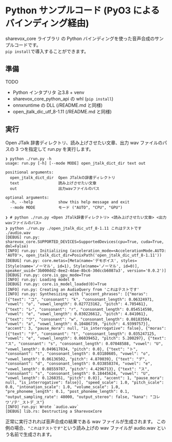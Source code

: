 # Python サンプルコード (PyO3 によるバインディング経由)

sharevox_core ライブラリ の Python バインディングを使った音声合成のサンプルコードです。  
`pip install`で導入することができます。

## 準備

TODO

- Python インタプリタ ≧3.8 + venv
- sharevox_core_python_api の whl (`pip install`)
- onnxruntime の DLL (/README.md と同様)
- open_jtalk_dic_utf_8-1.11 (/README.md と同様)

## 実行

Open JTalk 辞書ディレクトリ、読み上げさせたい文章、出力 wav ファイルのパスの 3 つを指定して run.py を実行します。

```console
❯ python ./run.py -h
usage: run.py [-h] [--mode MODE] open_jtalk_dict_dir text out

positional arguments:
  open_jtalk_dict_dir  Open JTalkの辞書ディレクトリ
  text                 読み上げさせたい文章
  out                  出力wavファイルのパス

optional arguments:
  -h, --help           show this help message and exit
  --mode MODE          モード ("AUTO", "CPU", "GPU")
```

```console
❯ # python ./run.py <Open JTalk辞書ディレクトリ> <読み上げさせたい文章> <出力wavファイルのパス>
❯ python ./run.py ./open_jtalk_dic_utf_8-1.11 これはテストです ./audio.wav
[DEBUG] run.py: sharevox_core.SUPPORTED_DEVICES=SupportedDevices(cpu=True, cuda=True, dml=False)
[INFO] run.py: Initializing (acceleration_mode=<AccelerationMode.AUTO: 'AUTO'>, open_jtalk_dict_dir=PosixPath('open_jtalk_dic_utf_8-1.11'))
[DEBUG] run.py: core.metas=[Meta(name='デモボイス', styles=[Style(name='ノーマル', id=1), Style(name='ノーマル', id=0)], speaker_uuid='3b000dd2-8ee2-4dae-8bc6-30dccb6087a3', version='0.0.2')]
[DEBUG] run.py: core.is_gpu_mode=True
[INFO] run.py: Loading model 0
[DEBUG] run.py: core.is_model_loaded(0)=True
[INFO] run.py: Creating an AudioQuery from 'これはテストです'
[INFO] run.py: Synthesizing with {"accent_phrases": [{"moras": [{"text": "コ", "consonant": "k", "consonant_length": 0.06324971, "vowel": "o", "vowel_length": 0.027723162, "pitch": 4.705461}, {"text": "レ", "consonant": "r", "consonant_length": 0.054514598, "vowel": "e", "vowel_length": 0.030226612, "pitch": 4.841061}, {"text": "ワ", "consonant": "w", "consonant_length": 0.08183504, "vowel": "a", "vowel_length": 0.10486739, "pitch": 4.9399757}], "accent": 3, "pause_mora": null, "is_interrogative": false}, {"moras": [{"text": "テ", "consonant": "t", "consonant_length": 0.035247125, "vowel": "e", "vowel_length": 0.06039452, "pitch": 5.200297}, {"text": "ス", "consonant": "s", "consonant_length": 0.07048588, "vowel": "U", "vowel_length": 0.049617834, "pitch": 0.0}, {"text": "ト", "consonant": "t", "consonant_length": 0.03180605, "vowel": "o", "vowel_length": 0.06136502, "pitch": 4.870039}, {"text": "デ", "consonant": "d", "consonant_length": 0.033858374, "vowel": "e", "vowel_length": 0.08559787, "pitch": 4.4296713}, {"text": "ス", "consonant": "s", "consonant_length": 0.18445624, "vowel": "U", "vowel_length": 0.1268351, "pitch": 0.0}], "accent": 1, "pause_mora": null, "is_interrogative": false}], "speed_scale": 1.0, "pitch_scale": 0.0, "intonation_scale": 1.0, "volume_scale": 1.0, "pre_phoneme_length": 0.1, "post_phoneme_length": 0.1, "output_sampling_rate": 48000, "output_stereo": false, "kana": "コレワ'/テ'_ストデ_ス"}
[INFO] run.py: Wrote `audio.wav`
[DEBUG] lib.rs: Destructing a SharevoxCore
```

正常に実行されれば音声合成の結果である wav ファイルが生成されます。
この例の場合、`"これはテストです"`という読み上げの wav ファイルが audio.wav という名前で生成されます。
